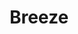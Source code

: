 ---
title: "Breeze"
description: "技术"
slug: "breeze"
image: "keyboard.jpg"
style:
    background: "#2a9d8f"
    color: "#fff"
---